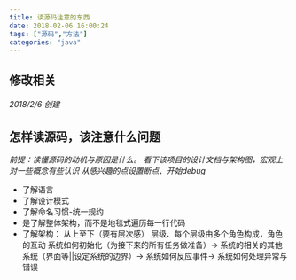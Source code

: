 ```yaml
---
title: 读源码注意的东西
date: 2018-02-06 16:00:24
tags: ["源码","方法"]
categories: "java"
---
```

## 修改相关
###### 2018/2/6  创建

## 怎样读源码，该注意什么问题

*前提：读懂源码的动机与原因是什么。*
     *看下该项目的设计文档与架构图，宏观上对一些概念有些认识*
     *从感兴趣的点设置断点、开始debug*


* 了解语言
* 了解设计模式
* 了解命名习惯-统一规约
* 是了解整体架构，而不是地毯式遍历每一行代码
* 了解架构： 从上至下（要有层次感） 层级、每个层级由多个角色构成，角色的互动
    系统如何初始化（为接下来的所有任务做准备）-> 系统的相关的其他系统（界面等||设定系统的边界）-> 系统如何反应事件-> 系统如何处理异常与错误

